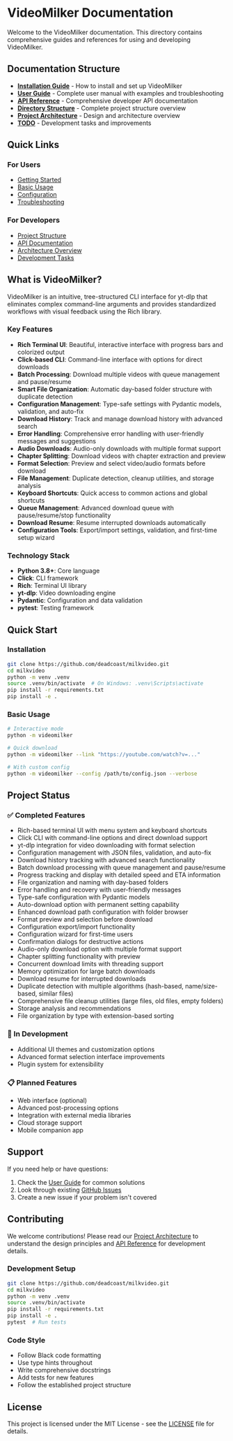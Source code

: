 # VideoMilker Documentation

Welcome to the VideoMilker documentation. This directory contains comprehensive guides and references for using and developing VideoMilker.

## Documentation Structure

- **[Installation Guide](installation.md)** - How to install and set up VideoMilker
- **[User Guide](user-guide.md)** - Complete user manual with examples and troubleshooting
- **[API Reference](api-reference.md)** - Comprehensive developer API documentation
- **[Directory Structure](directory-structure.md)** - Complete project structure overview
- **[Project Architecture](project-architecture.md)** - Design and architecture overview
- **[TODO](TODO.md)** - Development tasks and improvements

## Quick Links

### For Users

- [Getting Started](installation.md#quick-start)
- [Basic Usage](user-guide.md#basic-usage)
- [Configuration](user-guide.md#configuration)
- [Troubleshooting](user-guide.md#troubleshooting)

### For Developers

- [Project Structure](directory-structure.md)
- [API Documentation](api-reference.md)
- [Architecture Overview](project-architecture.md)
- [Development Tasks](TODO.md)

## What is VideoMilker?

VideoMilker is an intuitive, tree-structured CLI interface for yt-dlp that eliminates complex command-line arguments and provides standardized workflows with visual feedback using the Rich library.

### Key Features

- **Rich Terminal UI**: Beautiful, interactive interface with progress bars and colorized output
- **Click-based CLI**: Command-line interface with options for direct downloads
- **Batch Processing**: Download multiple videos with queue management and pause/resume
- **Smart File Organization**: Automatic day-based folder structure with duplicate detection
- **Configuration Management**: Type-safe settings with Pydantic models, validation, and auto-fix
- **Download History**: Track and manage download history with advanced search
- **Error Handling**: Comprehensive error handling with user-friendly messages and suggestions
- **Audio Downloads**: Audio-only downloads with multiple format support
- **Chapter Splitting**: Download videos with chapter extraction and preview
- **Format Selection**: Preview and select video/audio formats before download
- **File Management**: Duplicate detection, cleanup utilities, and storage analysis
- **Keyboard Shortcuts**: Quick access to common actions and global shortcuts
- **Queue Management**: Advanced download queue with pause/resume/stop functionality
- **Download Resume**: Resume interrupted downloads automatically
- **Configuration Tools**: Export/import settings, validation, and first-time setup wizard

### Technology Stack

- **Python 3.8+**: Core language
- **Click**: CLI framework
- **Rich**: Terminal UI library
- **yt-dlp**: Video downloading engine
- **Pydantic**: Configuration and data validation
- **pytest**: Testing framework

## Quick Start

### Installation

```bash
git clone https://github.com/deadcoast/milkvideo.git
cd milkvideo
python -m venv .venv
source .venv/bin/activate  # On Windows: .venv\Scripts\activate
pip install -r requirements.txt
pip install -e .
```

### Basic Usage

```bash
# Interactive mode
python -m videomilker

# Quick download
python -m videomilker --link "https://youtube.com/watch?v=..."

# With custom config
python -m videomilker --config /path/to/config.json --verbose
```

## Project Status

### ✅ Completed Features

- Rich-based terminal UI with menu system and keyboard shortcuts
- Click CLI with command-line options and direct download support
- yt-dlp integration for video downloading with format selection
- Configuration management with JSON files, validation, and auto-fix
- Download history tracking with advanced search functionality
- Batch download processing with queue management and pause/resume
- Progress tracking and display with detailed speed and ETA information
- File organization and naming with day-based folders
- Error handling and recovery with user-friendly messages
- Type-safe configuration with Pydantic models
- Auto-download option with permanent setting capability
- Enhanced download path configuration with folder browser
- Format preview and selection before download
- Configuration export/import functionality
- Configuration wizard for first-time users
- Confirmation dialogs for destructive actions
- Audio-only download option with multiple format support
- Chapter splitting functionality with preview
- Concurrent download limits with threading support
- Memory optimization for large batch downloads
- Download resume for interrupted downloads
- Duplicate detection with multiple algorithms (hash-based, name/size-based, similar files)
- Comprehensive file cleanup utilities (large files, old files, empty folders)
- Storage analysis and recommendations
- File organization by type with extension-based sorting

### 🚧 In Development

- Additional UI themes and customization options
- Advanced format selection interface improvements
- Plugin system for extensibility

### 📋 Planned Features

- Web interface (optional)
- Advanced post-processing options
- Integration with external media libraries
- Cloud storage support
- Mobile companion app

## Support

If you need help or have questions:

1. Check the [User Guide](user-guide.md) for common solutions
2. Look through existing [GitHub Issues](https://github.com/deadcoast/milkvideo/issues)
3. Create a new issue if your problem isn't covered

## Contributing

We welcome contributions! Please read our [Project Architecture](project-architecture.md) to understand the design principles and [API Reference](api-reference.md) for development details.

### Development Setup

```bash
git clone https://github.com/deadcoast/milkvideo.git
cd milkvideo
python -m venv .venv
source .venv/bin/activate
pip install -r requirements.txt
pip install -e .
pytest  # Run tests
```

### Code Style

- Follow Black code formatting
- Use type hints throughout
- Write comprehensive docstrings
- Add tests for new features
- Follow the established project structure

## License

This project is licensed under the MIT License - see the [LICENSE](../LICENSE) file for details.
